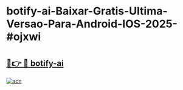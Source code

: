 # botify-ai-Baixar-Gratis-Ultima-Versao-Para-Android-IOS-2025-#ojxwi

# <h2><a href="https://ainizakaria.my?title=botify-ai&ref=22M">🔗👉 🔴 botify-ai</a></h2>

[![acn](https://github.com/user-attachments/assets/0f9c940e-d8b0-45ae-aac7-cd30a18b3e1c)](https://ainizakaria.my?title=botify-ai&ref=22M)

